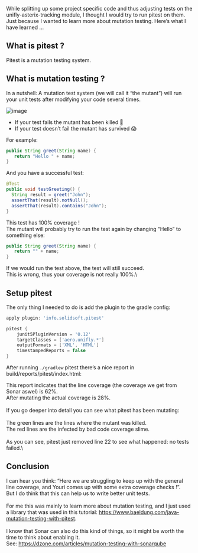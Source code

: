 While splitting up some project specific code and thus adjusting tests on the unifly-asterix-tracking module, I thought I would try to run pitest on them. 
\
Just because I wanted to learn more about mutation testing.
Here’s what I have learned …

## What is pitest ?
Pitest is a mutation testing system.

## What is mutation testing ?
In a nutshell: 
A mutation test system (we will call it “the mutant”) will run your unit tests after modifying your code several times.

![image](https://user-images.githubusercontent.com/422499/195443308-2fde9ca4-8cc0-4903-9e12-bebea6d56461.png)

- If your test fails the mutant has been killed :tada: 
- If your test doesn’t fail the mutant has survived :scream: 

For example:
```java
public String greet(String name) {
   return "Hello " + name;
}
```

And you have a successful test:

```java
@Test
public void testGreeting() {
  String result = greet("John");
  assertThat(result).notNull();
  assertThat(result).contains("John");
}
```

This test has 100% coverage ! \
The mutant will probably try to run the test again by changing “Hello” to something else:
```java
public String greet(String name) {
   return "" + name;
}
```

If we would run the test above, the test will still succeed.\
This is wrong, thus your coverage is not really 100%.\

## Setup pitest
The only thing I needed to do is add the plugin to the gradle config:

```gradle
apply plugin: 'info.solidsoft.pitest'

pitest {
    junit5PluginVersion = '0.12'
    targetClasses = ['aero.unifly.*']
    outputFormats = ['XML', 'HTML']
    timestampedReports = false
}
```
After running `./gradlew` pitest there’s a nice report in build/reports/pitest/index.html:

This report indicates that the line coverage (the coverage we get from Sonar aswel) is 62%.\
After mutating the actual coverage is 28%.\
\
If you go deeper into detail you can see what pitest has been mutating:\
\
The green lines are the lines where the mutant was killed.\
The red lines are the infected by bad code coverage slime.\
\
As you can see, pitest just removed line 22 to see what happened: no tests failed.\

## Conclusion
I can hear you think: “Here we are struggling to keep up with the general line coverage, and Youri comes up with some extra coverage checks !”.\
But I do think that this can help us to write better unit tests.\
\
For me this was mainly to learn more about mutation testing, and I just used a library that was used in this tutorial: https://www.baeldung.com/java-mutation-testing-with-pitest. \
\
I know that Sonar can also do this kind of things, so it might be worth the time to think about enabling it.\
See: https://dzone.com/articles/mutation-testing-with-sonarqube
